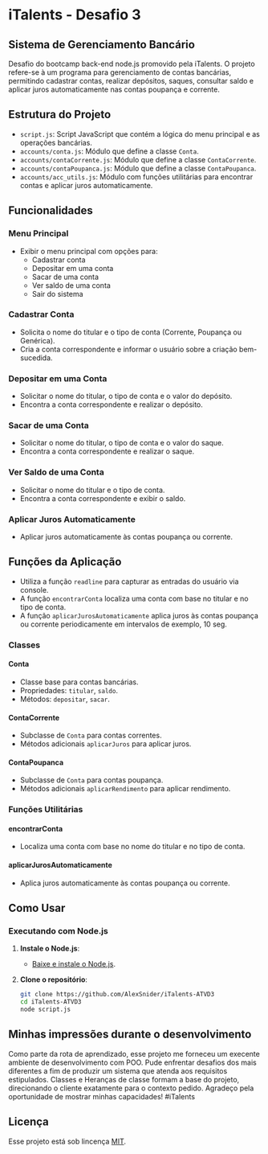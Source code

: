 # iTalents - Desafio 3

## Sistema de Gerenciamento Bancário

Desafio do bootcamp back-end node.js promovido pela iTalents. O projeto refere-se à um programa para gerenciamento de contas bancárias, permitindo cadastrar contas, realizar depósitos, saques, consultar saldo e aplicar juros automaticamente nas contas poupança e corrente.

## Estrutura do Projeto

- `script.js`: Script JavaScript que contém a lógica do menu principal e as operações bancárias.
- `accounts/conta.js`: Módulo que define a classe `Conta`.
- `accounts/contaCorrente.js`: Módulo que define a classe `ContaCorrente`.
- `accounts/contaPoupanca.js`: Módulo que define a classe `ContaPoupanca`.
- `accounts/acc_utils.js`: Módulo com funções utilitárias para encontrar contas e aplicar juros automaticamente.

## Funcionalidades

### Menu Principal
- Exibir o menu principal com opções para:
  - Cadastrar conta
  - Depositar em uma conta
  - Sacar de uma conta
  - Ver saldo de uma conta
  - Sair do sistema

### Cadastrar Conta
- Solicita o nome do titular e o tipo de conta (Corrente, Poupança ou Genérica).
- Cria a conta correspondente e informar o usuário sobre a criação bem-sucedida.

### Depositar em uma Conta
- Solicitar o nome do titular, o tipo de conta e o valor do depósito.
- Encontra a conta correspondente e realizar o depósito.

### Sacar de uma Conta
- Solicitar o nome do titular, o tipo de conta e o valor do saque.
- Encontra a conta correspondente e realizar o saque.

### Ver Saldo de uma Conta
- Solicitar o nome do titular e o tipo de conta.
- Encontra a conta correspondente e exibir o saldo.

### Aplicar Juros Automaticamente
- Aplicar juros automaticamente às contas poupança ou corrente.

## Funções da Aplicação

- Utiliza a função `readline` para capturar as entradas do usuário via console.
- A função `encontrarConta` localiza uma conta com base no titular e no tipo de conta.
- A função `aplicarJurosAutomaticamente` aplica juros às contas poupança ou corrente periodicamente em intervalos de exemplo, 10 seg.

### Classes

#### Conta
- Classe base para contas bancárias.
- Propriedades: `titular`, `saldo`.
- Métodos: `depositar`, `sacar`.

#### ContaCorrente
- Subclasse de `Conta` para contas correntes.
- Métodos adicionais `aplicarJuros` para aplicar juros.

#### ContaPoupanca
- Subclasse de `Conta` para contas poupança.
- Métodos adicionais `aplicarRendimento` para aplicar rendimento.

### Funções Utilitárias

#### encontrarConta
- Localiza uma conta com base no nome do titular e no tipo de conta.

#### aplicarJurosAutomaticamente
- Aplica juros automaticamente às contas poupança ou corrente.

## Como Usar

### Executando com Node.js

1. **Instale o Node.js**:
   - [Baixe e instale o Node.js](https://nodejs.org/).

2. **Clone o repositório**:
   ```sh
   git clone https://github.com/AlexSnider/iTalents-ATVD3
   cd iTalents-ATVD3
   node script.js

## Minhas impressões durante o desenvolvimento

Como parte da rota de aprendizado, esse projeto me forneceu um execente ambiente de desenvolvimento com POO. Pude enfrentar desafios dos mais diferentes a fim de produzir um sistema que atenda aos requisitos estipulados. Classes e Heranças de classe formam a base do projeto, direcionando o cliente exatamente para o contexto pedido. Agradeço pela oportunidade de mostrar minhas capacidades! #iTalents

## Licença
Esse projeto está sob lincença [MIT](https://github.com/AlexSnider/iTalents-ATVD3/blob/main/LICENSE).

